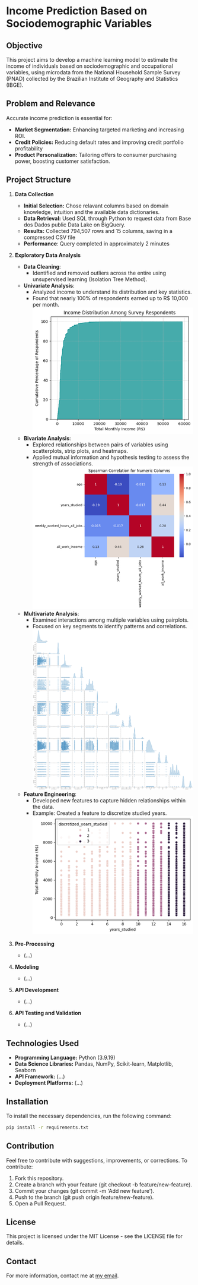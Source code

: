 # Income Prediction Based on Sociodemographic Variables

## Objective

This project aims to develop a machine learning model to estimate the income of individuals based on sociodemographic and occupational variables, using microdata from the National Household Sample Survey (PNAD) collected by the Brazilian Institute of Geography and Statistics (IBGE).

## Problem and Relevance

Accurate income prediction is essential for:

- **Market Segmentation:** Enhancing targeted marketing and increasing ROI.
- **Credit Policies:** Reducing default rates and improving credit portfolio profitability
- **Product Personalization:** Tailoring offers to consumer purchasing power, boosting customer satisfaction.

## Project Structure

1. **Data Collection**
   - **Initial Selection:** Chose relavant columns based on domain knowledge, intuition and the available data dictionaries. 
   - **Data Retrieval:** Used SQL through Python to request data from Base dos Dados public Data Lake on BigQuery.
   - **Results:** Collected 794,507 rows and 15 columns, saving in a compressed CSV file 
   - **Performance**: Query completed in approximately 2 minutes

2. **Exploratory Data Analysis**
   - **Data Cleaning**: 
      - Identified and removed outliers across the entire using unsupervised learning (Isolation Tree Method).
   - **Univariate Analysis**: 
      - Analyzed income to understand its distribution and key statistics.
      - Found that nearly 100% of respondents earned up to R$ 10,000 per month.
      ![Income Cumulative Distribution](./images/income%20cumulative%20distribution.png)
   - **Bivariate Analysis**: 
      - Explored relationships between pairs of variables using scatterplots, strip plots, and heatmaps.
      - Applied mutual information and hypothesis testing to assess the strength of associations.
      ![Heatmap Numeric Columns](./images/spearman%20corr.png)
   - **Multivariate Analysis**: 
      - Examined interactions among multiple variables using pairplots.
      - Focused on key segments to identify patterns and correlations.
      ![Pairplot between main variables](./images/pairplot.png)
   - **Feature Engineering**: 
      - Developed new features to capture hidden relationships within the data.
      - Example: Created a feature to discretize studied years.
      ![New feature to discretize studied years](./images/discretized%20years%20studied.png)

3. **Pre-Processing**
   - (...)

4. **Modeling**
   - (...)

5. **API Development**
   - (...)

6. **API Testing and Validation**
   - (...)

## Technologies Used

- **Programming Language:** Python (3.9.19)
- **Data Science Libraries:** Pandas, NumPy, Scikit-learn, Matplotlib, Seaborn
- **API Framework:** (...)
- **Deployment Platforms:** (...)

## Installation

To install the necessary dependencies, run the following command:
```sh
pip install -r requirements.txt
```

## Contribution
Feel free to contribute with suggestions, improvements, or corrections. To contribute:

1. Fork this repository.
2. Create a branch with your feature (git checkout -b feature/new-feature).
3. Commit your changes (git commit -m 'Add new feature').
4. Push to the branch (git push origin feature/new-feature).
5. Open a Pull Request.

## License
This project is licensed under the MIT License - see the LICENSE file for details.

## Contact
For more information, contact me at [my email](mailto:v.suares.s@hotmail.com).